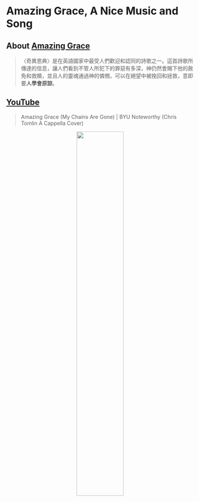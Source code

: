 # Amazing Grace, A Nice Music and Song

## About [Amazing Grace](https://bit.ly/3Fz5875)

> 〈奇異恩典〉是在英語國家中最受人們歡迎和認同的詩歌之一。這首詩歌所傳達的信息，讓人們看到不管人所犯下的罪惡有多深，神仍然會賜下他的赦免和救贖，並且人的靈魂通過神的憐憫，可以在絕望中被挽回和拯救，意即要**人學會原諒**。

## [YouTube](https://www.youtube.com/watch?v=X6Mtpk4jeVA)

> Amazing Grace (My Chains Are Gone) | BYU Noteworthy (Chris Tomlin A Cappella Cover)

<div align="center">
     <a href="https://www.youtube.com/watch?v=X6Mtpk4jeVA">
     <img 
      src="https://user-images.githubusercontent.com/89304181/136701619-7223232b-f0a2-4efd-8320-a1666b8e6e08.png" 
      width="50%" height="50%">
    </div>





